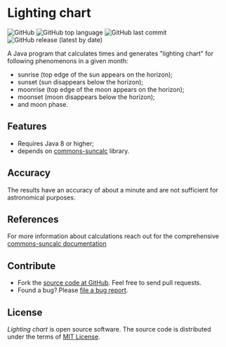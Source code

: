# Lighting chart
![GitHub](https://img.shields.io/github/license/bartoszreszka/lighting-chart) ![GitHub top language](https://img.shields.io/github/languages/top/bartoszreszka/lighting-chart) ![GitHub last commit](https://img.shields.io/github/last-commit/bartoszreszka/lighting-chart) ![GitHub release (latest by date)](https://img.shields.io/github/v/release/bartoszreszka/lighting-chart)

A Java program that calculates times and generates "lighting chart" for following phenomenons in a given month:
- sunrise (top edge of the sun appears on the horizon);
- sunset (sun disappears below the horizon);
- moonrise (top edge of the moon appears on the horizon);
- moonset (moon disappears below the horizon);
- and moon phase.

## Features

- Requires Java 8 or higher;
- depends on [commons-suncalc](https://github.com/shred/commons-suncalc) library.

## Accuracy

The results have an accuracy of about a minute and are not sufficient for astronomical purposes.

## References

For more information about calculations reach out for the comprehensive [commons-suncalc documentation](https://shredzone.org/maven/commons-suncalc/)

## Contribute

* Fork the [source code at GitHub](https://github.com/bartoszreszka/lighting-chart). Feel free to send pull requests.
* Found a bug? Please [file a bug report](https://github.com/bartoszreszka/lighting-chart/issues).

## License

_Lighting chart_ is open source software. The source code is distributed under the terms of [MIT License](https://github.com/bartoszreszka/lighting-chart/blob/master/LICENSE).
